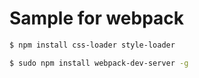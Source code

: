Sample for webpack
====================================

```sh
$ npm install css-loader style-loader
```

```sh
$ sudo npm install webpack-dev-server -g
```


